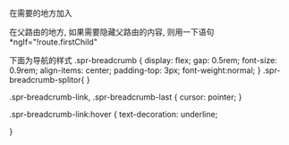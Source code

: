 在需要的地方加入
<spr-sparrow-breadcrumb></spr-sparrow-breadcrumb>

在父路由的地方, 如果需要隐藏父路由的内容, 则用一下语句
*ngIf="!route.firstChild"

下面为导航的样式
.spr-breadcrumb {
  display: flex;
  gap: 0.5rem;
  font-size: 0.9rem;
  align-items: center;
  padding-top: 3px;
  font-weight:normal;
}
.spr-breadcrumb-splitor{
}

.spr-breadcrumb-link, .spr-breadcrumb-last {
  cursor: pointer;
}

.spr-breadcrumb-link:hover {
  text-decoration: underline;

}
